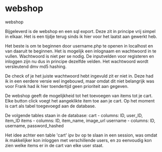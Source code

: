 # webshop
webshop

Bijgeleverd is de webshop en een sql export. Deze zit in principe vrij simpel in elkaar. 
Het is een tijdje terug sinds ik hier voor het laatst aan gewerkt heb. 

Het beste is om te beginnen door username.php te openen in localhost en van daaruit te beginnen. Het is mogelijk een inlognaam en wachtwoord in te vullen. Wachtwoord is niet per se nodig. De inputvelden voor registeren en inloggen zijn nu dus in principe dezelfde velden. Het wachtwoord wordt versleutend dmv md5 hashing.

De check of je het juiste wachtwoord hebt ingevuld zit er niet in. Deze had ik in een eerdere versie wel ingebouwd, maar omdat dit niet belangrijk was voor Frank had ik hier toendertijd geen prioriteit aan gegeven. 

De webshop geeft de mogelijkheid tot het toevoegen van items tot je cart. Elke button click voegt het aangeklikte item toe aan je cart. Op het moment is cart als tabel toegevoegd aan de database. 

De volgende tables staan in de database:
cart - columns: ID, user_ID, item_ID
items - columns: ID, item_name, image_url
username - columns: ID, username, password_hashed

Het idee achter een table 'cart' ipv bv op te slaan in een session, was omdat ik makkelijker kon inloggen met verschillende users, en zo eenvoudig kon zien welke items er in de cart van elke user staat. 






